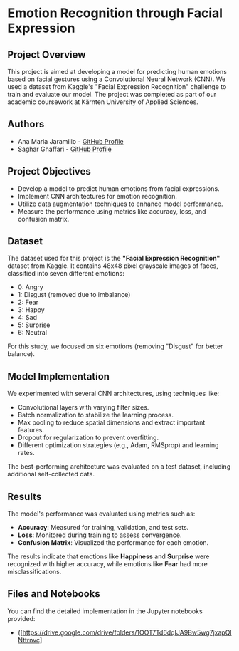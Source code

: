 # Emotion Recognition through Facial Expression

## Project Overview
This project is aimed at developing a model for predicting human emotions based on facial gestures using a Convolutional Neural Network (CNN). We used a dataset from Kaggle's "Facial Expression Recognition" challenge to train and evaluate our model. The project was completed as part of our academic coursework at Kärnten University of Applied Sciences.

## Authors
- Ana Maria Jaramillo - [GitHub Profile](https://github.com/Saghar1261)
- Saghar Ghaffari - [GitHub Profile](https://github.com/Anmjaramillo412)

## Project Objectives
- Develop a model to predict human emotions from facial expressions.
- Implement CNN architectures for emotion recognition.
- Utilize data augmentation techniques to enhance model performance.
- Measure the performance using metrics like accuracy, loss, and confusion matrix.

## Dataset
The dataset used for this project is the **"Facial Expression Recognition"** dataset from Kaggle. It contains 48x48 pixel grayscale images of faces, classified into seven different emotions:
- 0: Angry
- 1: Disgust (removed due to imbalance)
- 2: Fear
- 3: Happy
- 4: Sad
- 5: Surprise
- 6: Neutral

For this study, we focused on six emotions (removing "Disgust" for better balance).

## Model Implementation
We experimented with several CNN architectures, using techniques like:
- Convolutional layers with varying filter sizes.
- Batch normalization to stabilize the learning process.
- Max pooling to reduce spatial dimensions and extract important features.
- Dropout for regularization to prevent overfitting.
- Different optimization strategies (e.g., Adam, RMSprop) and learning rates.

The best-performing architecture was evaluated on a test dataset, including additional self-collected data.

## Results
The model's performance was evaluated using metrics such as:
- **Accuracy**: Measured for training, validation, and test sets.
- **Loss**: Monitored during training to assess convergence.
- **Confusion Matrix**: Visualized the performance for each emotion.

The results indicate that emotions like **Happiness** and **Surprise** were recognized with higher accuracy, while emotions like **Fear** had more misclassifications.

## Files and Notebooks
You can find the detailed implementation in the Jupyter notebooks provided:
- ([https://drive.google.com/drive/folders/1OOT7Td6dqIJA9Bw5wg7jxapQlNttrnvc]

